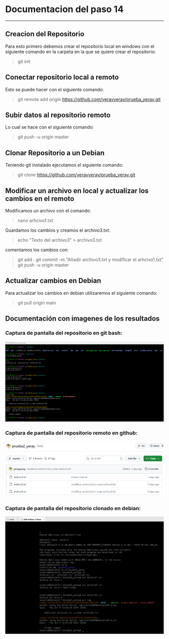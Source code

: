 # Documentacion del paso 14
---
## Creacion del Repositorio
Para esto primero debemos crear el repositorio local en windows con el siguiente comando en la carpeta en la que se quiere crear el repositorio:
> git init

## Conectar repositorio local a remoto
Esto se puede hacer con el siguiente comando:
> git remote add origin https://github.com/yerayyeray/prueba_yeray.git

## Subir datos al repositorio remoto
Lo cual se hace con el siguiente comando:
> git push -u origin master

## Clonar Repositorio a un Debian
Teniendo git instalado ejecutamos el siguiente comando:
> git clone https://github.com/yerayyeray/prueba_yeray.git

## Modificar un archivo en local y actualizar los cambios en el remoto
Modificamos un archivo con el comando:
> nano arhcivo1.txt

Guardamos los cambios y creamos el archivo3.txt:
> echo "Texto del archivo3" > archivo3.txt

comentamos los cambios con:
> git add .
> git commit -m "Añadir archivo3.txt y modificar el arhcivo1.txt"
> git push -u origin master

## Actualizar cambios en Debian
Para actualizar los cambios en debian utilizaremos el siguiente comando:
> git pull origin main

## Documentación con imagenes de los resultados
### Captura de pantalla del repositorio en git bash:
![git bash](Captura_repositorio_en_git_bash.png)
### Captura de pantalla del repositorio remoto en github:
![github](Captura_repositorio_en_github.png)
### Captura de pantalla del repositorio clonado en debian:
![debian](Captura_repositorio_en_debian.png)